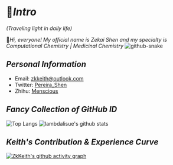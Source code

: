 # 🙌*Intro*

*(Traveling light in daily life)*

🤺*Hi, everyone! My official name is Zekai Shen and my specialty is Computational Chemistry | Medicinal Chemistry* 
<picture>
  <source media="(prefers-color-scheme: dark)" srcset="https://cdn.jsdelivr.net/gh/sun0225SUN/sun0225SUN/profile-snake-contrib/github-contribution-grid-snake-dark.svg" />
  <source media="(prefers-color-scheme: light)" srcset="https://cdn.jsdelivr.net/gh/sun0225SUN/sun0225SUN/profile-snake-contrib/github-contribution-grid-snake.svg" />
  <img alt="github-snake" src="https://cdn.jsdelivr.net/gh/sun0225SUN/sun0225SUN/profile-snake-contrib/github-contribution-grid-snake-dark.svg" />
</picture>

## *Personal Information*

- Email: [zkkeith@outlook.com](zkkeith@outlook.com])
- Twitter: [Pereira_Shen](https://twitter.com/Pereira_Shen)
- Zhihu: [Menscious](https://www.zhihu.com/people/menscious)

## *Fancy Collection of GitHub ID*

![Top Langs](https://github-readme-stats.vercel.app/api/top-langs/?username=Keithtab&theme=dark)
![lambdalisue's github stats](https://github-readme-stats.vercel.app/api?username=Keithtab&show_icons=true&count_private=true&line_height=40&theme=dark)

## *Keith's Contribution & Experience Curve* 

[![ZkKeith's github activity graph](https://github-readme-activity-graph.vercel.app/graph?username=ZkKeith&theme=high-contrast)](https://github.com/ashutosh00710/github-readme-activity-graph)
